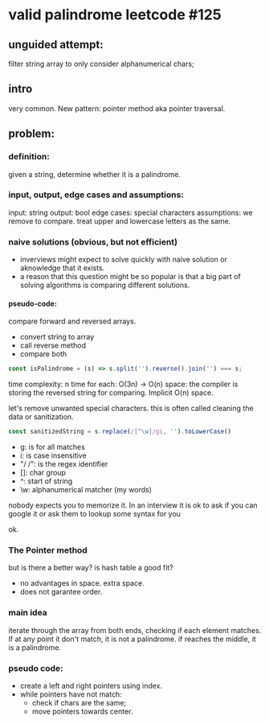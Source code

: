 # valid palindrome leetcode #125

## unguided attempt:

filter string array to only consider alphanumerical chars;

## intro

very common. New pattern: pointer method aka pointer traversal.

## problem:

### definition:

given a string, determine whether it is a palindrome.

### input, output, edge cases and assumptions:

input: string
output: bool
edge cases: special characters
assumptions: we remove to compare. treat upper and lowercase letters as the same.

### naive solutions (obvious, but not efficient)

- inverviews might expect to solve quickly with naive solution or aknowledge that it exists.
- a reason that this question might be so popular is that a big part of solving algorithms is comparing different solutions.

#### pseudo-code:

compare forward and reversed arrays.

- convert string to array
- call reverse method
- compare both

```js
const isPalindrome = (s) => s.split('').reverse().join('') === s;
```
time complexity: n time for each: O(3n) -> O(n)
space: the compiler is storing the reversed string for comparing. Implicit O(n) space.

let's remove unwanted special characters. this is often called cleaning the data or sanitization.

```js
const sanitizedString = s.replace(/[^\w]/gi, '').toLowerCase()
```
- g: is for all matches
- i: is case insensitive
- "/ /": is the regex identifier
- []: char group
- ^: start of string
- \w: alphanumerical matcher
(my words)

nobody expects you to memorize it. In an interview it is ok to ask if you can google it or ask them to lookup some syntax for you

ok.

### The Pointer method
but is there a better way?
is hash table a good fit?
- no advantages in space. extra space.
- does not garantee order.

### main idea
iterate through the array from both ends, checking if each element matches. If at any point it don't match, it is not a palindrome. if reaches the middle, it is a palindrome.

### pseudo code:
- create a left and right pointers using index.
- while pointers have not match:
  - check if chars are the same;
  - move pointers towards center.